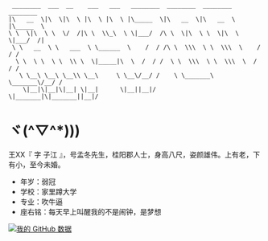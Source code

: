 ```text
 ________  ___  __    ___   ___   ________  ________  ________   ________
|\   __  \|\  \|\  \ |\  \ |\  \ |\_____  \|\   __  \|\   __  \ |\_____  \
\ \  \|\  \ \  \/  /|\ \  \\_\  \ \|___/  /\ \  \|\  \ \  \|\  \ \|___/  /|
 \ \   __  \ \   ___  \ \______  \    /  / /\ \  \\\  \ \  \\\  \    /  / /
  \ \  \ \  \ \  \\ \  \|_____|\  \  /  / /  \ \  \\\  \ \  \\\  \  /  / /
   \ \__\ \__\ \__\\ \__\     \ \__\/__/ /    \ \_______\ \_______\/__/ /
    \|__|\|__|\|__| \|__|      \|__||__|/      \|_______|\|_______||__|/
```


# ヾ(^▽^*)))



王XX『 字 子江 』，号孟冬先生，桂阳郡人士，身高八尺，姿颜雄伟。上有老，下有小，至今未婚。

* 年岁：弱冠
* 学校：家里蹲大学
* 专业：吹牛逼
* 座右铭：每天早上叫醒我的不是闹钟，是梦想


[![我的 GitHub 数据](https://github-readme-stats.vercel.app/api?username=ChinaDragonNB)]()
